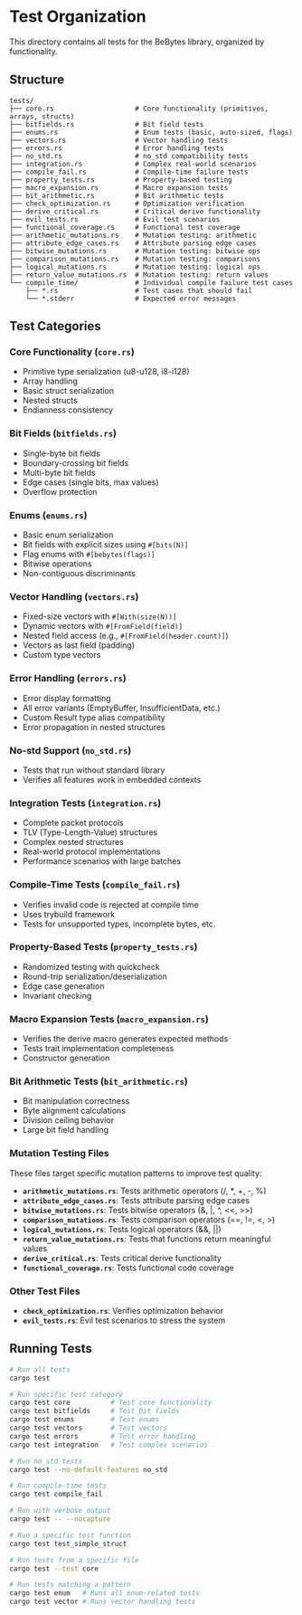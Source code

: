 # Test Organization

This directory contains all tests for the BeBytes library, organized by functionality.

## Structure

```
tests/
├── core.rs                    # Core functionality (primitives, arrays, structs)
├── bitfields.rs               # Bit field tests
├── enums.rs                   # Enum tests (basic, auto-sized, flags)
├── vectors.rs                 # Vector handling tests
├── errors.rs                  # Error handling tests
├── no_std.rs                  # no_std compatibility tests
├── integration.rs             # Complex real-world scenarios
├── compile_fail.rs            # Compile-time failure tests
├── property_tests.rs          # Property-based testing
├── macro_expansion.rs         # Macro expansion tests
├── bit_arithmetic.rs          # Bit arithmetic tests
├── check_optimization.rs      # Optimization verification
├── derive_critical.rs         # Critical derive functionality
├── evil_tests.rs              # Evil test scenarios
├── functional_coverage.rs     # Functional test coverage
├── arithmetic_mutations.rs    # Mutation testing: arithmetic
├── attribute_edge_cases.rs    # Attribute parsing edge cases
├── bitwise_mutations.rs       # Mutation testing: bitwise ops
├── comparison_mutations.rs    # Mutation testing: comparisons
├── logical_mutations.rs       # Mutation testing: logical ops
├── return_value_mutations.rs  # Mutation testing: return values
└── compile_time/              # Individual compile failure test cases
    ├── *.rs                   # Test cases that should fail
    └── *.stderr               # Expected error messages
```

## Test Categories

### Core Functionality (`core.rs`)
- Primitive type serialization (u8-u128, i8-i128)
- Array handling
- Basic struct serialization
- Nested structs
- Endianness consistency

### Bit Fields (`bitfields.rs`)
- Single-byte bit fields
- Boundary-crossing bit fields
- Multi-byte bit fields
- Edge cases (single bits, max values)
- Overflow protection

### Enums (`enums.rs`)
- Basic enum serialization
- Bit fields with explicit sizes using `#[bits(N)]`
- Flag enums with `#[bebytes(flags)]`
- Bitwise operations
- Non-contiguous discriminants

### Vector Handling (`vectors.rs`)
- Fixed-size vectors with `#[With(size(N))]`
- Dynamic vectors with `#[FromField(field)]`
- Nested field access (e.g., `#[FromField(header.count)]`)
- Vectors as last field (padding)
- Custom type vectors

### Error Handling (`errors.rs`)
- Error display formatting
- All error variants (EmptyBuffer, InsufficientData, etc.)
- Custom Result type alias compatibility
- Error propagation in nested structures

### No-std Support (`no_std.rs`)
- Tests that run without standard library
- Verifies all features work in embedded contexts

### Integration Tests (`integration.rs`)
- Complete packet protocols
- TLV (Type-Length-Value) structures
- Complex nested structures
- Real-world protocol implementations
- Performance scenarios with large batches

### Compile-Time Tests (`compile_fail.rs`)
- Verifies invalid code is rejected at compile time
- Uses trybuild framework
- Tests for unsupported types, incomplete bytes, etc.

### Property-Based Tests (`property_tests.rs`)
- Randomized testing with quickcheck
- Round-trip serialization/deserialization
- Edge case generation
- Invariant checking

### Macro Expansion Tests (`macro_expansion.rs`)
- Verifies the derive macro generates expected methods
- Tests trait implementation completeness
- Constructor generation

### Bit Arithmetic Tests (`bit_arithmetic.rs`)
- Bit manipulation correctness
- Byte alignment calculations
- Division ceiling behavior
- Large bit field handling

### Mutation Testing Files
These files target specific mutation patterns to improve test quality:

- **`arithmetic_mutations.rs`**: Tests arithmetic operators (/, *, +, -, %)
- **`attribute_edge_cases.rs`**: Tests attribute parsing edge cases
- **`bitwise_mutations.rs`**: Tests bitwise operators (&, |, ^, <<, >>)
- **`comparison_mutations.rs`**: Tests comparison operators (==, !=, <, >)
- **`logical_mutations.rs`**: Tests logical operators (&&, ||)
- **`return_value_mutations.rs`**: Tests that functions return meaningful values
- **`derive_critical.rs`**: Tests critical derive functionality
- **`functional_coverage.rs`**: Tests functional code coverage

### Other Test Files
- **`check_optimization.rs`**: Verifies optimization behavior
- **`evil_tests.rs`**: Evil test scenarios to stress the system

## Running Tests

```bash
# Run all tests
cargo test

# Run specific test category
cargo test core          # Test core functionality
cargo test bitfields     # Test bit fields
cargo test enums         # Test enums
cargo test vectors       # Test vectors
cargo test errors        # Test error handling
cargo test integration   # Test complex scenarios

# Run no_std tests
cargo test --no-default-features no_std

# Run compile-time tests
cargo test compile_fail

# Run with verbose output
cargo test -- --nocapture

# Run a specific test function
cargo test test_simple_struct

# Run tests from a specific file
cargo test --test core

# Run tests matching a pattern
cargo test enum   # Runs all enum-related tests
cargo test vector # Runs vector handling tests
```